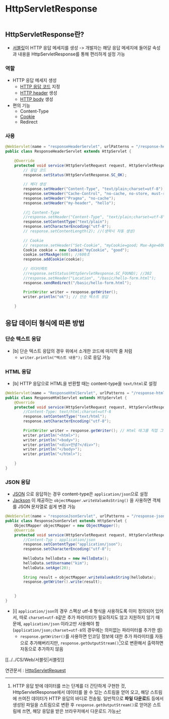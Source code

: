 # HttpServletResponse

```table-of-contents
```
## HttpServletResponse란?
- [서블릿](../../CS/Web/서블릿.md)이 HTTP 응답 메세지를 생성 -> 개발자는 해당 응답 메세지에 들어갈 속성과 내용을 HttpServletResponse를 통해 편리하게 설정 가능
 
### 역할

- HTTP 응답 메세지 생성
	- [HTTP 응답 코드](../../CS/Web/HTTP%20status%20code.md) 지정
	- [HTTP header](../../미완성%20문서/HTTP%20header.md) 생성
	- [HTTP body](../../미완성%20문서/HTTP%20body.md) 생성
- 편의 기능
	- Content-Type 
	- [Cookie](../../미완성%20문서/Cookie.md)
	- Redirect


### 사용

```java
@WebServlet(name = "responseHeaderServlet", urlPatterns = "/response-header")  
public class ResponseHeaderServlet extends HttpServlet {  
  
    @Override  
    protected void service(HttpServletRequest request, HttpServletResponse response) throws ServletException, IOException {  
        // 응답 코드  
        response.setStatus(HttpServletResponse.SC_OK);  
  
        // 헤더 생성 
        response.setHeader("Content-Type", "text/plain;charset=utf-8");  
        response.setHeader("Cache-Control", "no-cache, no-store, must-revalidate");  
        response.setHeader("Pragma", "no-cache");  
        response.setHeader("my-header", "hello");  
  
        // Content-Type
        //response.setHeader("Content-Type", "text/plain;charset=utf-8"); 도 가능
        response.setContentType("text/plain");  
		response.setCharacterEncoding("utf-8");
		// response.setContentLength(2); //(생략시 자동 생성) 
  
        // Cookie 
        // response.setHeader("Set-Cookie", "myCookie=good; Max-Age=600"); 도 있음
        Cookie cookie = new Cookie("myCookie", "good");
        cookie.setMaxAge(600); //600초  
	    response.addCookie(cookie);  
  
        // 리다이렉트 
        //response.setStatus(HttpServletResponse.SC_FOUND); //302  
		//response.setHeader("Location", "/basic/hello-form.html");  
        response.sendRedirect("/basic/hello-form.html");
  
        PrintWriter writer = response.getWriter();
        writer.println("ok"); // 단순 텍스트 응답
        
    }

```


## 응답 데이터 형식에 따른 방법
### 단순 텍스트 응답
- [b] 단순 텍스트 응답의 경우 위에서 소개한 코드에 마지막 줄 처럼
	- `writer.println("텍스트 내용");` 으로 응답 가능

### HTML 응답
- [b] HTTP 응답으로 HTML을 반환할 때는 content-type을 `text/html`로 설정
```java
@WebServlet(name = "ResponseHtmlServlet", urlPatterns = "/response-html")  
public class ResponseHtmlServlet extends HttpServlet {  
    @Override  
    protected void service(HttpServletRequest request, HttpServletResponse response) throws ServletException, IOException {  
        //Content-Type: text/html;charset=utf-8  
        response.setContentType("text/html");  
        response.setCharacterEncoding("utf-8");  
  
        PrintWriter writer = response.getWriter(); // Html 태그를 직접 그리는 방식
        writer.println("<html>");  
        writer.println("<body>");  
        writer.println("<div>안녕?</div>");  
        writer.println("</body>");  
        writer.println("</html>");  
  
    }  
}
```


### JSON 응답
- [JSON](../../미완성%20문서/JSON.md) 으로 응답하는 경우 content-type은 `application/json`으로 설정
- [Jackson](../../미완성%20문서/Jackson.md) 이 제공하는 `objectMapper.writeValueAsString()` 을 사용하면 객체를 JSON 문자열로 쉽게 변경 가능
```java
@WebServlet(name = "responseJsonServlet", urlPatterns = "/response-json")  
public class ResponseJsonServlet extends HttpServlet {  
    ObjectMapper objectMapper = new ObjectMapper();  
    @Override  
    protected void service(HttpServletRequest request, HttpServletResponse response) throws ServletException, IOException {  
        //Content-Typ : application/json  
        response.setContentType("application/json");  
        response.setCharacterEncoding("utf-8");  
  
        HelloData helloData = new HelloData();  
        helloData.setUsername("kim");  
        helloData.setAge(20);  
  
        String result = objectMapper.writeValueAsString(helloData);  
        response.getWriter().write(result);  
  
  
    }  
}
```


- [i] `application/json`의 경우 스펙상 utf-8 형식을 사용하도록 이미 정의되어 있어서, 따로 `charset=utf-8`같은 추가 파라미터가 필요하지도 않고 지원하지 않기 때문에, `application/json` 이라고만 사용해야 함 (`application/json;charset=utf-8`의 경우에는 의미없는 파라미터를 추가한 셈)
	- `response.getWriter()`를 사용하면 인코딩 정보에 대한 추가 파라미터를 자동으로 추가해버리지만, `response.getOutputStream()`[^1]으로 변환해서 출력하면 자동으로 추가하지 않음


[[../../CS/Web/서블릿|서블릿]]


연관문서 : [HttpServletRequest](HttpServletRequest.md)

[^1]: HTTP 응답 받에 데이터를 쓰는 단계를 더 간단하게 구현한 것, HttpServletResponse에서 데이터를 쓸 수 있는 스트림을 얻어 오고, 해당 스트림에 쓰여진 데이터가 HTTP 응답의 바디로 전송됨. 일반적으로 **파일 다운로드** 등에서 생성된 파일을 스트림으로 변환 후 `response.getOutputStream()`로 얻어온 스트림에 쓰면, 해당 응답을 받은 브라우저에서 다운로드 가능